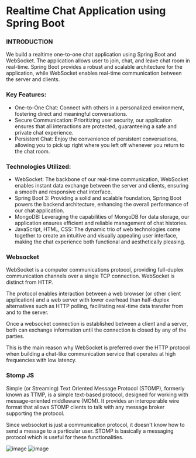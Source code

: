 # Realtime Chat Application using Spring Boot

###  INTRODUCTION 
We build a realtime one-to-one chat application using Spring Boot and WebSocket. The 
application allows user to join, chat, and leave chat room in real-time. Spring Boot provides a 
robust and scalable architecture for the application, while WebSocket enables real-time 
communication between the server and clients.  
### Key Features: 
-  One-to-One Chat: Connect with others in a personalized environment, fostering 
direct and meaningful conversations.
 -  Secure Communication: Prioritizing user security, our application ensures that all 
interactions are protected, guaranteeing a safe and private chat experience. 
-  Persistent Chat: Enjoy the convenience of persistent conversations, allowing you to 
pick up right where you left off whenever you return to the chat room. 
### Technologies Utilized: 
-  WebSocket: The backbone of our real-time communication, WebSocket enables 
instant data exchange between the server and clients, ensuring a smooth and 
responsive chat interface. 
-  Spring Boot 3: Providing a solid and scalable foundation, Spring Boot powers the 
backend architecture, enhancing the overall performance of our chat application. 
-  MongoDB: Leveraging the capabilities of MongoDB for data storage, our application 
ensures efficient and reliable management of chat histories. 
-  JavaScript, HTML, CSS: The dynamic trio of web technologies come together to 
create an intuitive and visually appealing user interface, making the chat experience 
both functional and aesthetically pleasing.

### Websocket
WebSocket is a computer communications protocol, providing full-duplex communication channels over a single TCP connection. WebSocket is distinct from HTTP.

The protocol enables interaction between a web browser (or other client application) and a web server with lower overhead than half-duplex alternatives such as HTTP polling, facilitating real-time data transfer from and to the server.

Once a websocket connection is established between a client and a server, both can exchange information until the connection is closed by any of the parties.

This is the main reason why WebSocket is preferred over the HTTP protocol when building a chat-like communication service that operates at high frequencies with low latency.

### Stomp JS
Simple (or Streaming) Text Oriented Message Protocol (STOMP), formerly known as TTMP, is a simple text-based protocol, designed for working with message-oriented middleware (MOM). It provides an interoperable wire format that allows STOMP clients to talk with any message broker supporting the protocol.

Since websocket is just a communication protocol, it doesn't know how to send a message to a particular user. STOMP is basically a messaging protocol which is useful for these functionalities.

  ![image](https://github.com/sandesh300/Real-Time-Chat-App/assets/92014891/a3368aad-fb65-4684-a167-79b54e7025ed)
  ![image](https://github.com/sandesh300/Real-Time-Chat-App/assets/92014891/dbbdbbd5-5a83-4af7-8fe4-7b1204a4e5c7)





